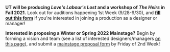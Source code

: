 **UT will be producing *Love's Labour's Lost* and a workshop of *The Heirs* in Fall 2021.** Look out for auditions happening 1st Week (9/28-9/30), and **[fill out this form](https://forms.gle/qRpMdFR1HDCxAdTi8)** if you're interested in joining a production as a designer or manager!

**Interested in proposing a Winter or Spring 2022 Mainstage?** Begin by forming a vision and team (see a list of interested designers/managers [on this page](https://docs.google.com/document/d/1-CPp6fKgUhwP6BdVOM4c6b-2FGZw49l3K-5_jnMQ5rk/edit)), and submit a [mainstage proposal form](https://docs.google.com/document/d/1k06ZjEp9GAP2top1OfQCRqptDcUIm6nB/edit) by Friday of 2nd Week!
